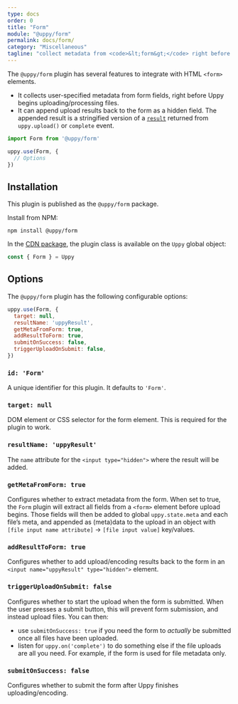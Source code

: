 ```yaml
---
type: docs
order: 0
title: "Form"
module: "@uppy/form"
permalink: docs/form/
category: "Miscellaneous"
tagline: "collect metadata from <code>&lt;form&gt;</code> right before the Uppy upload, then optionally append results back to the form"
---
```


The `@uppy/form` plugin has several features to integrate with HTML `<form>` elements.

*   It collects user-specified metadata from form fields, right before Uppy begins uploading/processing files.
*   It can append upload results back to the form as a hidden field. The appended result is a stringified version of a [`result`](/docs/uppy/#uppy-upload) returned from `uppy.upload()` or `complete` event.

```js
import Form from '@uppy/form'

uppy.use(Form, {
  // Options
})
```

## Installation

This plugin is published as the `@uppy/form` package.

Install from NPM:

```shell
npm install @uppy/form
```

In the [CDN package](/docs/#With-a-script-tag), the plugin class is available on the `Uppy` global object:

```js
const { Form } = Uppy
```

## Options

The `@uppy/form` plugin has the following configurable options:

```js
uppy.use(Form, {
  target: null,
  resultName: 'uppyResult',
  getMetaFromForm: true,
  addResultToForm: true,
  submitOnSuccess: false,
  triggerUploadOnSubmit: false,
})
```

### `id: 'Form'`

A unique identifier for this plugin. It defaults to `'Form'`.

### `target: null`

DOM element or CSS selector for the form element. This is required for the plugin to work.

### `resultName: 'uppyResult'`

The `name` attribute for the `<input type="hidden">` where the result will be added.

### `getMetaFromForm: true`

Configures whether to extract metadata from the form. When set to true, the `Form` plugin will extract all fields from a `<form>` element before upload begins. Those fields will then be added to global `uppy.state.meta` and each file’s meta, and appended as (meta)data to the upload in an object with `[file input name attribute]` -> `[file input value]` key/values.

### `addResultToForm: true`

Configures whether to add upload/encoding results back to the form in an `<input name="uppyResult" type="hidden">` element.

### `triggerUploadOnSubmit: false`

Configures whether to start the upload when the form is submitted. When the user presses a submit button, this will prevent form submission, and instead upload files. You can then:

*   use `submitOnSuccess: true` if you need the form to _actually_ be submitted once all files have been uploaded.
*   listen for `uppy.on('complete')` to do something else if the file uploads are all you need. For example, if the form is used for file metadata only.

### `submitOnSuccess: false`

Configures whether to submit the form after Uppy finishes uploading/encoding.
